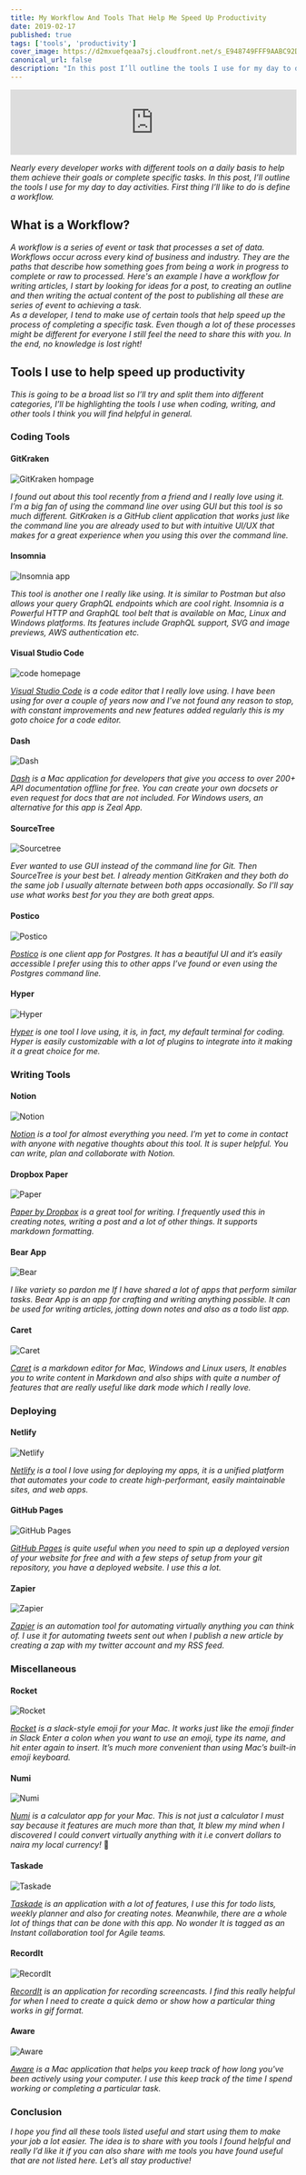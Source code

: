 ```yaml
---
title: My Workflow And Tools That Help Me Speed Up Productivity
date: 2019-02-17
published: true
tags: ['tools', 'productivity']
cover_image: https://d2mxuefqeaa7sj.cloudfront.net/s_E948749FFF9AABC92D46BF495805D213A4C4E2668CE3B0F9FAB1649B51E48A0F_1550400798183_designing+a+scandinavian-style+home.png
canonical_url: false
description: "In this post I’ll outline the tools I use for my day to day activities."
---
```


<iframe style="width: 100%; max-height: 115px; border: none;" src='https://api.parler.io/ss/player?url=https%3A%2F%2Fwww.parler.io%2Faudio%2F16923918848%2F217a029af55bc18feb46c83f62ca6b7c30d781c9.114d0841-0590-4550-ac87-d2b6e1f5f58a.mp3'></iframe>

_Nearly every developer works with different tools on a daily basis to help them achieve their goals or complete specific tasks. In this post, I’ll outline the tools I use for my day to day activities. First thing I’ll like to do is define a workflow._

## What is a Workflow?

_A workflow is a series of event or task that processes a set of data. Workflows occur across every kind of business and industry. They are the paths that describe how something goes from being a work in progress to complete or raw to processed. Here's an example I have a workflow for writing articles, I start by looking for ideas for a post, to creating an outline and then writing the actual content of the post to publishing all these are series of event to achieving a task._  
_As a developer, I tend to make use of certain tools that help speed up the process of completing a specific task. Even though a lot of these processes might be different for everyone I still feel the need to share this with you. In the end, no knowledge is lost right!_

## Tools I use to help speed up productivity

_This is going to be a broad list so I’ll try and split them into different categories, I’ll be highlighting the tools I use when coding, writing, and other tools I think you will find helpful in general._

### Coding Tools

#### GitKraken

![GitKraken hompage](https://d2mxuefqeaa7sj.cloudfront.net/s_E948749FFF9AABC92D46BF495805D213A4C4E2668CE3B0F9FAB1649B51E48A0F_1550393045469_Screen+Shot+2019-02-17+at+9.43.43+AM.png)

_I found out about this tool recently from a friend and I really love using it. I’m a big fan of using the command line over using GUI but this tool is so much different. GitKraken is a GitHub client application that works just like the command line you are already used to but with intuitive UI/UX that makes for a great experience when you using this over the command line._

#### Insomnia

![Insomnia app](https://d2mxuefqeaa7sj.cloudfront.net/s_E948749FFF9AABC92D46BF495805D213A4C4E2668CE3B0F9FAB1649B51E48A0F_1550393433785_Screen+Shot+2019-02-17+at+9.50.15+AM.png)


_This tool is another one I really like using. It is similar to Postman but also allows your query GraphQL endpoints which are cool right. Insomnia is a Powerful HTTP and GraphQL tool belt that is available on Mac, Linux and Windows platforms. Its features include GraphQL support, SVG and image previews, AWS authentication etc._

#### Visual Studio Code

![code homepage](https://d2mxuefqeaa7sj.cloudfront.net/s_E948749FFF9AABC92D46BF495805D213A4C4E2668CE3B0F9FAB1649B51E48A0F_1550393805099_Screen+Shot+2019-02-17+at+9.56.28+AM.png)

_[Visual Studio Code](https://code.visualstudio.com/) is a code editor that I really love using. I have been using for over a couple of years now and I’ve not found any reason to stop, with constant improvements and new features added regularly this is my goto choice for a code editor._

#### Dash 

![Dash](https://d2mxuefqeaa7sj.cloudfront.net/s_E948749FFF9AABC92D46BF495805D213A4C4E2668CE3B0F9FAB1649B51E48A0F_1550393860313_Screen+Shot+2019-02-17+at+9.57.24+AM.png)

_[Dash](https://kapeli.com/dash) is a Mac application for developers that give you access to over 200+ API documentation offline for free. You can create your own docsets or even request for docs that are not included. For Windows users, an alternative for this app is Zeal App._

#### SourceTree

![Sourcetree](https://d2mxuefqeaa7sj.cloudfront.net/s_E948749FFF9AABC92D46BF495805D213A4C4E2668CE3B0F9FAB1649B51E48A0F_1550393949878_Screen+Shot+2019-02-17+at+9.58.09+AM.png)

_Ever wanted to use GUI instead of the command line for Git. Then SourceTree is your best bet. I already mention GitKraken and they both do the same job I usually alternate between both apps occasionally. So I’ll say use what works best for you they are both great apps._
 
#### Postico

![Postico](https://d2mxuefqeaa7sj.cloudfront.net/s_E948749FFF9AABC92D46BF495805D213A4C4E2668CE3B0F9FAB1649B51E48A0F_1550393941779_Screen+Shot+2019-02-17+at+9.58.20+AM.png)


_[Postico](https://eggerapps.at/postico/) is one client app for Postgres. It has a beautiful UI and it’s easily accessible I prefer using this to other apps I’ve found or even using the Postgres command line._

#### Hyper

![Hyper](https://d2mxuefqeaa7sj.cloudfront.net/s_E948749FFF9AABC92D46BF495805D213A4C4E2668CE3B0F9FAB1649B51E48A0F_1550393934437_Screen+Shot+2019-02-17+at+9.58.38+AM.png)

_[Hyper](https://hyper.is) is one tool I love using, it is, in fact, my default terminal for coding. Hyper is easily customizable with a lot of plugins to integrate into it making it a great choice for me._

### Writing Tools

#### Notion

![Notion](https://d2mxuefqeaa7sj.cloudfront.net/s_E948749FFF9AABC92D46BF495805D213A4C4E2668CE3B0F9FAB1649B51E48A0F_1550394087029_Screen+Shot+2019-02-17+at+10.01.08+AM.png)

_[Notion](https://www.notion.so/?r=dc185bbb4b3443619f50b44d8415422d) is a tool for almost everything you need. I’m yet to come in contact with anyone with negative thoughts about this tool. It is super helpful. You can write, plan and collaborate with Notion._

#### Dropbox Paper

![Paper](https://d2mxuefqeaa7sj.cloudfront.net/s_E948749FFF9AABC92D46BF495805D213A4C4E2668CE3B0F9FAB1649B51E48A0F_1550394131871_Screen+Shot+2019-02-17+at+10.01.53+AM.png)

_[Paper by Dropbox](https://paper.dropbox.com) is a great tool for writing. I frequently used this in creating notes, writing a post and a lot of other things. It supports markdown formatting._

#### Bear App

![Bear](https://d2mxuefqeaa7sj.cloudfront.net/s_E948749FFF9AABC92D46BF495805D213A4C4E2668CE3B0F9FAB1649B51E48A0F_1550394165002_Screen+Shot+2019-02-17+at+10.02.32+AM.png)

_I like variety so pardon me If I have shared a lot of apps that perform similar tasks. Bear App is an app for crafting and writing anything possible. It can be used for writing articles, jotting down notes and also as a todo list app._

#### Caret

![Caret](https://d2mxuefqeaa7sj.cloudfront.net/s_E948749FFF9AABC92D46BF495805D213A4C4E2668CE3B0F9FAB1649B51E48A0F_1550394221471_Screen+Shot+2019-02-17+at+10.03.21+AM.png)

_[Caret](https://caret.io) is a markdown editor for Mac, Windows and Linux users, It enables you to write content in Markdown and also ships with quite a number of features that are really useful like dark mode which I really love._

### Deploying

#### Netlify

![Netlify](https://d2mxuefqeaa7sj.cloudfront.net/s_E948749FFF9AABC92D46BF495805D213A4C4E2668CE3B0F9FAB1649B51E48A0F_1550394460332_Screen+Shot+2019-02-17+at+10.04.00+AM.png)

_[Netlify](https://www.netlify.com/) is a tool I love using for deploying my apps, it is a unified platform that automates your code to create high-performant, easily maintainable sites, and web apps._

#### GitHub Pages

![GitHub Pages](https://d2mxuefqeaa7sj.cloudfront.net/s_E948749FFF9AABC92D46BF495805D213A4C4E2668CE3B0F9FAB1649B51E48A0F_1550394477144_Screen+Shot+2019-02-17+at+10.04.36+AM.png)

_[GitHub Pages](https://pages.github.com/) is quite useful when you need to spin up a deployed version of your website for free and with a few steps of setup from your git repository, you have a deployed website. I use this a lot._

#### Zapier

![Zapier](https://d2mxuefqeaa7sj.cloudfront.net/s_E948749FFF9AABC92D46BF495805D213A4C4E2668CE3B0F9FAB1649B51E48A0F_1550394485706_Screen+Shot+2019-02-17+at+10.05.11+AM.png)

_[Zapier](https://zapier.com/) is an automation tool for automating virtually anything you can think of. I use it for automating tweets sent out when I publish a new article by creating a zap with my twitter account and my RSS feed._

### Miscellaneous

#### Rocket

![Rocket](https://d2mxuefqeaa7sj.cloudfront.net/s_E948749FFF9AABC92D46BF495805D213A4C4E2668CE3B0F9FAB1649B51E48A0F_1550394501488_4papv6sia3.gif)

_[Rocket](https://rocket.peachs.co/r/near-spy-5459) is a slack-style emoji for your Mac. It works just like the emoji finder in Slack Enter a colon when you want to use an emoji, type its name, and hit enter again to insert. It’s much more convenient than using Mac’s built-in emoji keyboard._

#### Numi

![Numi](https://d2mxuefqeaa7sj.cloudfront.net/s_E948749FFF9AABC92D46BF495805D213A4C4E2668CE3B0F9FAB1649B51E48A0F_1550394514506_Screen+Shot+2019-02-17+at+10.07.06+AM.png)

_[Numi](https://numi.io/) is a calculator app for your Mac. This is not just a calculator I must say because it features are much more than that, It blew my mind when I discovered I could convert virtually anything with it i.e convert dollars to naira my local currency!_ 🤯

#### Taskade

![Taskade](https://d2mxuefqeaa7sj.cloudfront.net/s_E948749FFF9AABC92D46BF495805D213A4C4E2668CE3B0F9FAB1649B51E48A0F_1550394685532_Screen+Shot+2019-02-17+at+10.09.16+AM.png)

_[Taskade](https://www.taskade.com/) is an application with a lot of features, I use this for todo lists, weekly planner and also for creating notes. Meanwhile, there are a whole lot of things that can be done with this app. No wonder It is tagged as an Instant collaboration tool for Agile teams._

#### RecordIt

![RecordIt](https://d2mxuefqeaa7sj.cloudfront.net/s_E948749FFF9AABC92D46BF495805D213A4C4E2668CE3B0F9FAB1649B51E48A0F_1550394524806_Screen+Shot+2019-02-17+at+10.06.59+AM.png)

_[RecordIt](http://recordit.co/) is an application for recording screencasts. I find this really helpful for when I need to create a quick demo or show how a particular thing works in gif format._

#### Aware

![Aware](https://d2mxuefqeaa7sj.cloudfront.net/s_E948749FFF9AABC92D46BF495805D213A4C4E2668CE3B0F9FAB1649B51E48A0F_1550394673125_Screen+Shot+2019-02-17+at+10.10.51+AM.png)

_[Aware](https://awaremac.com/) is a Mac application that helps you keep track of how long you've been actively using your computer. I use this keep track of the time I spend working or completing a particular task._

### Conclusion

_I hope you find all these tools listed useful and start using them to make your job a lot easier. The idea is to share with you tools I found helpful and really I’d like it if you can also share with me tools you have found useful that are not listed here. Let’s all stay productive!_
